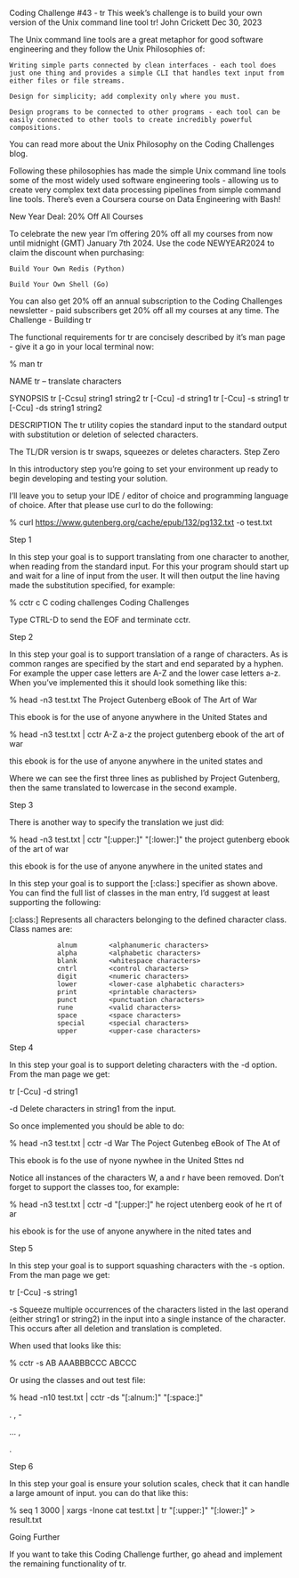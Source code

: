Coding Challenge #43 - tr
This week’s challenge is to build your own version of the Unix command line tool tr!
John Crickett
Dec 30, 2023

The Unix command line tools are a great metaphor for good software engineering and they follow the Unix Philosophies of:

    Writing simple parts connected by clean interfaces - each tool does just one thing and provides a simple CLI that handles text input from either files or file streams.

    Design for simplicity; add complexity only where you must.

    Design programs to be connected to other programs - each tool can be easily connected to other tools to create incredibly powerful compositions.

You can read more about the Unix Philosophy on the Coding Challenges blog.

Following these philosophies has made the simple Unix command line tools some of the most widely used software engineering tools - allowing us to create very complex text data processing pipelines from simple command line tools. There’s even a Coursera course on Data Engineering with Bash!

New Year Deal: 20% Off All Courses

To celebrate the new year I’m offering 20% off all my courses from now until midnight (GMT) January 7th 2024. Use the code NEWYEAR2024 to claim the discount when purchasing:

    Build Your Own Redis (Python)

    Build Your Own Shell (Go)

You can also get 20% off an annual subscription to the Coding Challenges newsletter - paid subscribers get 20% off all my courses at any time.
The Challenge - Building tr

The functional requirements for tr are concisely described by it’s man page - give it a go in your local terminal now:

% man tr

NAME
     tr – translate characters

SYNOPSIS
     tr [-Ccsu] string1 string2
     tr [-Ccu] -d string1
     tr [-Ccu] -s string1
     tr [-Ccu] -ds string1 string2

DESCRIPTION
     The tr utility copies the standard input to the standard output with
     substitution or deletion of selected characters.

The TL/DR version is tr swaps, squeezes or deletes characters.
Step Zero

In this introductory step you’re going to set your environment up ready to begin developing and testing your solution.

I’ll leave you to setup your IDE / editor of choice and programming language of choice. After that please use curl to do the following:

% curl https://www.gutenberg.org/cache/epub/132/pg132.txt -o test.txt

Step 1

In this step your goal is to support translating from one character to another, when reading from the standard input. For this your program should start up and wait for a line of input from the user. It will then output the line having made the substitution specified, for example:

% cctr c C
coding challenges
Coding Challenges

Type CTRL-D to send the EOF and terminate cctr.

Step 2

In this step your goal is to support translation of a range of characters. As is common ranges are specified by the start and end separated by a hyphen. For example the upper case letters are A-Z and the lower case letters a-z. When you’ve implemented this it should look something like this:

% head -n3 test.txt
The Project Gutenberg eBook of The Art of War

This ebook is for the use of anyone anywhere in the United States and

% head -n3 test.txt | cctr A-Z a-z
the project gutenberg ebook of the art of war

this ebook is for the use of anyone anywhere in the united states and

Where we can see the first three lines as published by Project Gutenberg, then the same translated to lowercase in the second example.

Step 3

There is another way to specify the translation we just did:

% head -n3 test.txt | cctr "[:upper:]" "[:lower:]"
the project gutenberg ebook of the art of war

this ebook is for the use of anyone anywhere in the united states and

In this step your goal is to support the [:class:] specifier as shown above. You can find the full list of classes in the man entry, I’d suggest at least supporting the following:

[:class:]  Represents all characters belonging to the defined character
                class.  Class names are:

                alnum        <alphanumeric characters>
                alpha        <alphabetic characters>
                blank        <whitespace characters>
                cntrl        <control characters>
                digit        <numeric characters>
                lower        <lower-case alphabetic characters>
                print        <printable characters>
                punct        <punctuation characters>
                rune         <valid characters>
                space        <space characters>
                special      <special characters>
                upper        <upper-case characters>

Step 4

In this step your goal is to support deleting characters with the -d option. From the man page we get:

tr [-Ccu] -d string1

-d      Delete characters in string1 from the input.

So once implemented you should be able to do:

% head -n3 test.txt | cctr -d War
The Poject Gutenbeg eBook of The At of

This ebook is fo the use of nyone nywhee in the United Sttes nd

Notice all instances of the characters W, a and r have been removed. Don’t forget to support the classes too, for example:

% head -n3 test.txt | cctr -d "[:upper:]"
he roject utenberg eook of he rt of ar

his ebook is for the use of anyone anywhere in the nited tates and

Step 5

In this step your goal is to support squashing characters with the -s option. From the man page we get:

tr [-Ccu] -s string1

-s      Squeeze multiple occurrences of the characters listed in the last
        operand (either string1 or string2) in the input into a single
        instance of the character.  This occurs after all deletion and
        translation is completed.

When used that looks like this:

% cctr -s AB
AAABBBCCC
ABCCC

Or using the classes and out test file:

% head -n10 test.txt | cctr -ds "[:alnum:]" "[:space:]"

. , -

 ... ,

 .

Step 6

In this step your goal is ensure your solution scales, check that it can handle a large amount of input. you can do that like this:

% seq 1 3000 | xargs -Inone cat test.txt | tr "[:upper:]" "[:lower:]" > result.txt

Going Further

If you want to take this Coding Challenge further, go ahead and implement the remaining functionality of tr.